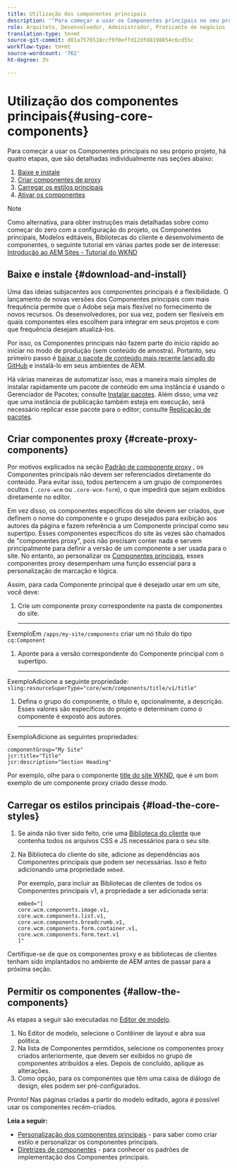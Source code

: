 ```yaml
---
title: Utilização dos componentes principais
description: '"Para começar a usar os Componentes principais no seu próprio projeto, há três etapas a seguir: baixe e instale, crie componentes proxy, carregue os estilos principais e permita os componentes em seus modelos."'
role: Arquiteto, Desenvolvedor, Administrador, Praticante de negócios
translation-type: tm+mt
source-git-commit: d01a7576518ccf9f0effd12dfd8198854c6cd55c
workflow-type: tm+mt
source-wordcount: '762'
ht-degree: 3%

---
```



# Utilização dos componentes principais{#using-core-components}

Para começar a usar os Componentes principais no seu próprio projeto, há quatro etapas, que são detalhadas individualmente nas seções abaixo:

1. [Baixe e instale](#download-and-install)
1. [Criar componentes de proxy](#create-proxy-components)
1. [Carregar os estilos principais](#load-the-core-styles)
1. [Ativar os componentes](#allow-the-components)

>[!NOTE]
>
>Como alternativa, para obter instruções mais detalhadas sobre como começar do zero com a configuração do projeto, os Componentes principais, Modelos editáveis, Bibliotecas do cliente e desenvolvimento de componentes, o seguinte tutorial em várias partes pode ser de interesse:\
>[Introdução ao AEM Sites - Tutorial do WKND](https://docs.adobe.com/content/help/en/experience-manager-learn/getting-started-wknd-tutorial-develop/overview.html)

## Baixe e instale {#download-and-install}

Uma das ideias subjacentes aos componentes principais é a flexibilidade. O lançamento de novas versões dos Componentes principais com mais frequência permite que o Adobe seja mais flexível no fornecimento de novos recursos. Os desenvolvedores, por sua vez, podem ser flexíveis em quais componentes eles escolhem para integrar em seus projetos e com que frequência desejam atualizá-los.

Por isso, os Componentes principais não fazem parte do início rápido ao iniciar no modo de produção (sem conteúdo de amostra). Portanto, seu primeiro passo é [baixar o pacote de conteúdo mais recente lançado do GitHub](https://github.com/adobe/aem-core-wcm-components/releases/latest) e instalá-lo em seus ambientes de AEM.

Há várias maneiras de automatizar isso, mas a maneira mais simples de instalar rapidamente um pacote de conteúdo em uma instância é usando o Gerenciador de Pacotes; consulte [Instalar pacotes](https://docs.adobe.com/content/help/en/experience-manager-65/administering/contentmanagement/package-manager.html#installing-packages). Além disso, uma vez que uma instância de publicação também esteja em execução, será necessário replicar esse pacote para o editor; consulte [Replicação de pacotes](https://docs.adobe.com/content/help/en/experience-manager-65/administering/contentmanagement/package-manager.html#replicating-packages).

## Criar componentes proxy {#create-proxy-components}

Por motivos explicados na seção [Padrão de componente proxy](/help/developing/guidelines.md#proxy-component-pattern) , os Componentes principais não devem ser referenciados diretamente do conteúdo. Para evitar isso, todos pertencem a um grupo de componentes ocultos ( `.core-wcm` ou `.core-wcm-form`), o que impedirá que sejam exibidos diretamente no editor.

Em vez disso, os componentes específicos do site devem ser criados, que definem o nome do componente e o grupo desejados para exibição aos autores da página e fazem referência a um Componente principal como seu supertipo. Esses componentes específicos do site às vezes são chamados de &quot;componentes proxy&quot;, pois não precisam conter nada e servem principalmente para definir a versão de um componente a ser usada para o site. No entanto, ao personalizar os [Componentes principais](/help/developing/customizing.md), esses componentes proxy desempenham uma função essencial para a personalização de marcação e lógica.

Assim, para cada Componente principal que é desejado usar em um site, você deve:

1. Crie um componente proxy correspondente na pasta de componentes do site.

   ****
ExemploEm  `/apps/my-site/components` criar um nó título do tipo  `cq:Component`

1. Aponte para a versão correspondente do Componente principal com o supertipo.

   ****
ExemploAdicione a seguinte propriedade:\
   `sling:resourceSuperType="core/wcm/components/title/v1/title"`

1. Defina o grupo do componente, o título e, opcionalmente, a descrição. Esses valores são específicos do projeto e determinam como o componente é exposto aos autores.

   ****
ExemploAdicione as seguintes propriedades:

   ```shell
   componentGroup="My Site"
   jcr:title="Title"  
   jcr:description="Section Heading"
   ```

Por exemplo, olhe para o componente [title do site WKND](https://github.com/adobe/aem-guides-wknd/blob/master/ui.apps/src/main/content/jcr_root/apps/wknd/components/title/.content.xml), que é um bom exemplo de um componente proxy criado desse modo.

## Carregar os estilos principais {#load-the-core-styles}

1. Se ainda não tiver sido feito, crie uma [Biblioteca do cliente](https://experienceleague.adobe.com/docs/experience-manager-cloud-service/implementing/developing/full-stack/clientlibs.html) que contenha todos os arquivos CSS e JS necessários para o seu site.
1. Na Biblioteca do cliente do site, adicione as dependências aos Componentes principais que podem ser necessárias. Isso é feito adicionando uma propriedade `embed`.

   Por exemplo, para incluir as Bibliotecas de clientes de todos os Componentes principais v1, a propriedade a ser adicionada seria:

   ```shell
   embed="[  
   core.wcm.components.image.v1,  
   core.wcm.components.list.v1,  
   core.wcm.components.breadcrumb.v1,  
   core.wcm.components.form.container.v1,  
   core.wcm.components.form.text.v1  
   ]"
   ```

Certifique-se de que os componentes proxy e as bibliotecas de clientes tenham sido implantados no ambiente de AEM antes de passar para a próxima seção.

## Permitir os componentes {#allow-the-components}

As etapas a seguir são executadas no [Editor de modelo](https://docs.adobe.com/content/help/en/experience-manager-cloud-service/sites/authoring/features/templates.html).

1. No Editor de modelo, selecione o Contêiner de layout e abra sua política.
1. Na lista de Componentes permitidos, selecione os componentes proxy criados anteriormente, que devem ser exibidos no grupo de componentes atribuídos a eles. Depois de concluído, aplique as alterações.
1. Como opção, para os componentes que têm uma caixa de diálogo de design, eles podem ser pré-configurados.

Pronto! Nas páginas criadas a partir do modelo editado, agora é possível usar os componentes recém-criados.

**Leia a seguir:**

* [Personalização dos componentes principais](/help/developing/customizing.md)  - para saber como criar estilo e personalizar os componentes principais.
* [Diretrizes de componentes](/help/developing/guidelines.md)  - para conhecer os padrões de implementação dos Componentes principais.
